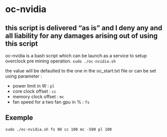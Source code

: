 # oc-nvidia

## this script is delivered “as is” and I deny any and all liability for any damages arising out of using this script

oc-nvidia is a bash script which can be launch as a service to setup overclock pre mining operation.
`sudo ./oc-nvidia.sh`

the value will be defaulted to the one in the oc_start.txt file
or can be set using parameter : 
* power limit in W :
`pl`
* core clock offset :
`cc`
* memory clock offset :
`mc`
* fan speed for a two fan gpu in % :
`fs`

## Exemple
`sudo ./oc-nvidia.sh fs 80 cc 100 mc -500 pl 100`


